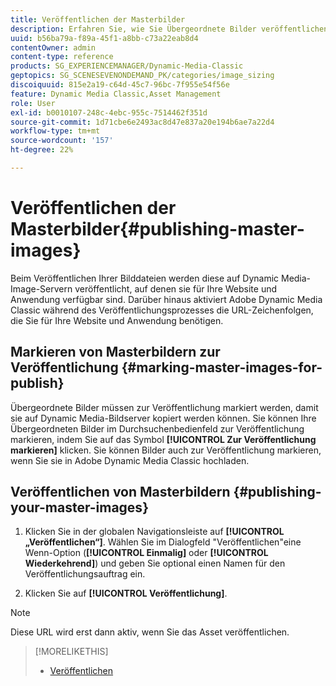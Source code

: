 ```yaml
---
title: Veröffentlichen der Masterbilder
description: Erfahren Sie, wie Sie Übergeordnete Bilder veröffentlichen.
uuid: b56ba79a-f89a-45f1-a8bb-c73a22eab8d4
contentOwner: admin
content-type: reference
products: SG_EXPERIENCEMANAGER/Dynamic-Media-Classic
geptopics: SG_SCENESEVENONDEMAND_PK/categories/image_sizing
discoiquuid: 815e2a19-c64d-45c7-96bc-7f955e54f56e
feature: Dynamic Media Classic,Asset Management
role: User
exl-id: b0010107-248c-4ebc-955c-7514462f351d
source-git-commit: 1d71cbe6e2493ac8d47e837a20e194b6ae7a22d4
workflow-type: tm+mt
source-wordcount: '157'
ht-degree: 22%

---
```


# Veröffentlichen der Masterbilder{#publishing-master-images}

Beim Veröffentlichen Ihrer Bilddateien werden diese auf Dynamic Media-Image-Servern veröffentlicht, auf denen sie für Ihre Website und Anwendung verfügbar sind. Darüber hinaus aktiviert Adobe Dynamic Media Classic während des Veröffentlichungsprozesses die URL-Zeichenfolgen, die Sie für Ihre Website und Anwendung benötigen.

## Markieren von Masterbildern zur Veröffentlichung {#marking-master-images-for-publish}

Übergeordnete Bilder müssen zur Veröffentlichung markiert werden, damit sie auf Dynamic Media-Bildserver kopiert werden können. Sie können Ihre Übergeordneten Bilder im Durchsuchenbedienfeld zur Veröffentlichung markieren, indem Sie auf das Symbol **[!UICONTROL Zur Veröffentlichung markieren]** klicken. Sie können Bilder auch zur Veröffentlichung markieren, wenn Sie sie in Adobe Dynamic Media Classic hochladen.

## Veröffentlichen von Masterbildern {#publishing-your-master-images}

1. Klicken Sie in der globalen Navigationsleiste auf **[!UICONTROL „Veröffentlichen“]**. Wählen Sie im Dialogfeld &quot;Veröffentlichen&quot;eine Wenn-Option (**[!UICONTROL Einmalig]** oder **[!UICONTROL Wiederkehrend]**) und geben Sie optional einen Namen für den Veröffentlichungsauftrag ein.

1. Klicken Sie auf **[!UICONTROL Veröffentlichung]**.

>[!NOTE]
>
>Diese URL wird erst dann aktiv, wenn Sie das Asset veröffentlichen.

>[!MORELIKETHIS]
>
>* [Veröffentlichen](publishing-files.md#publishing_files)

